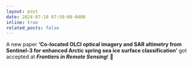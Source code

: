 ```yaml
---
layout: post
date: 2024-07-10 07:59:00-0400
inline: true
related_posts: false
---
```


A new paper **‘Co-located OLCI optical imagery and SAR altimetry from Sentinel-3 for enhanced Arctic spring sea ice surface classification’** got accepted at ***Frontiers in Remote Sensing***! 🎉
